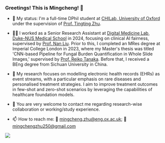 ### Greetings! This is Mingcheng! 👋
- :office: My status: I'm a full-time DPhil student at [CHILab, University of Oxford](https://eng.ox.ac.uk/chi/) under the supervision of [Prof. Tingting Zhu](https://eng.ox.ac.uk/people/tingting-zhu/).
  
- :man_student: I worked as a Senior Research Assistant at [Digital Medicine Lab, Duke-NUS Medical School](https://blog.nus.edu.sg/liunan/) in 2024, focusing on clinical AI fairness, supervised by [Prof. Nan Liu](https://www.duke-nus.edu.sg/directory/detail/liu-nan). Prior to this, I completed an MRes degree at Imperial College London in 2023, where my Master's thesis was titled 'CNN-based Pipeline for Fungal Burden Quantification in Whole Slide Images,' supervised by [Prof. Reiko Tanaka](https://www.imperial.ac.uk/people/r.tanaka). Before that, I received a BEng degree from Sichuan University in China.
  
- 🌱 My research focuses on modelling electronic health records (EHRs) as event streams, with a particular emphasis on rare diseases and personalised treatment strategies. I aim to improve treatment outcomes in few-shot and zero-shot scenarios by leveraging the capabilities of healthcare foundation models.
  
- 💬 You are very welcome to contact me regarding research-wise collaboration or working/study experience.
  
- :mailbox: How to reach me: :email: mingcheng.zhu@eng.ox.ac.uk; :email: mingchengzhu250@gmail.com

![](https://github-readme-stats.vercel.app/api?username=JasonZuu)
